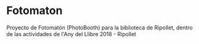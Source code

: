 # Fotomaton
Proyecto de Fotomatón (PhotoBooth) para la biblioteca de Ripollet, dentro de las actividades de l'Any del Llibre 2018 - Ripollet
